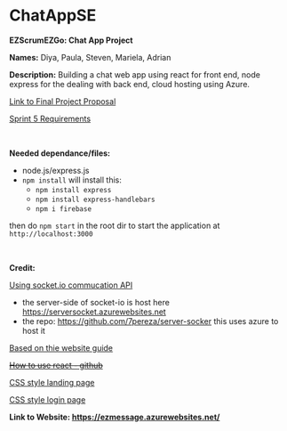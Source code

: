 # ChatAppSE

**EZScrumEZGo: Chat App Project**

**Names:** Diya, Paula, Steven, Mariela, Adrian

**Description:**
Building a chat web app using react for front end, node express for the dealing with back end,
cloud hosting using Azure.

[Link to Final Project Proposal](http://fppezgo.azurewebsites.net/)

[Sprint 5 Requirements](https://www.lewis.education/?cpsc=44000-fall-2021-001#/activity/final-project-sprint-5)

<br/>

**Needed dependance/files:**
- node.js/express.js
- `npm install` will install this:
  - `npm install express`    
  - `npm install express-handlebars`
  - `npm i firebase`
  
  
then do `npm start` in the root dir to start the application at `http://localhost:3000`  
  
<br/>

**Credit:**

[Using socket.io commucation API](https://socket.io/)
- the server-side of socket-io is host here https://serversocket.azurewebsites.net
- the repo: https://github.com/7pereza/server-socker this uses azure to host it 

[Based on thie website guide ](https://flexiple.com/react/build-a-powerful-chat-application-using-react-hooks/#section1)

~~[How to use react - github](https://github.com/facebook/create-react-app)~~

[CSS style landing page](https://codepen.io/ManalNasir/pen/gOLLvxM)

[CSS style login page](https://speckyboy.com/login-pages-html5-css/)

**Link to Website: https://ezmessage.azurewebsites.net/**
